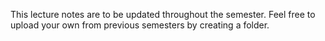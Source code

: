 This lecture notes are to be updated throughout the semester.
Feel free to upload your own from previous semesters by creating a folder.
